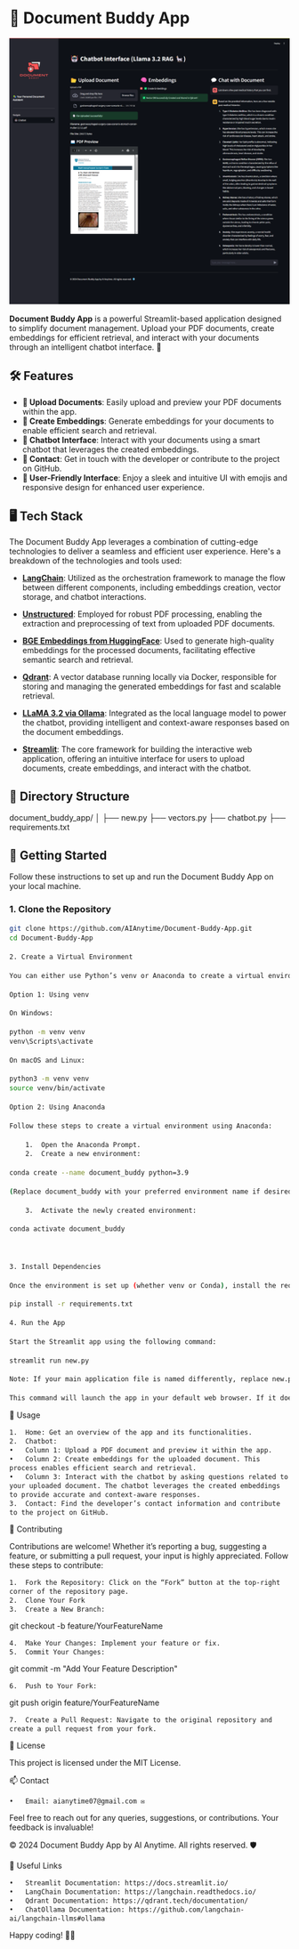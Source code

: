 # 📄 Document Buddy App

![Document Buddy App](sct.png)

**Document Buddy App** is a powerful Streamlit-based application designed to simplify document management. Upload your PDF documents, create embeddings for efficient retrieval, and interact with your documents through an intelligent chatbot interface. 🚀

## 🛠️ Features

- **📂 Upload Documents**: Easily upload and preview your PDF documents within the app.
- **🧠 Create Embeddings**: Generate embeddings for your documents to enable efficient search and retrieval.
- **🤖 Chatbot Interface**: Interact with your documents using a smart chatbot that leverages the created embeddings.
- **📧 Contact**: Get in touch with the developer or contribute to the project on GitHub.
- **🌟 User-Friendly Interface**: Enjoy a sleek and intuitive UI with emojis and responsive design for enhanced user experience.

## 🖥️ Tech Stack

The Document Buddy App leverages a combination of cutting-edge technologies to deliver a seamless and efficient user experience. Here's a breakdown of the technologies and tools used:

- **[LangChain](https://langchain.readthedocs.io/)**: Utilized as the orchestration framework to manage the flow between different components, including embeddings creation, vector storage, and chatbot interactions.
  
- **[Unstructured](https://github.com/Unstructured-IO/unstructured)**: Employed for robust PDF processing, enabling the extraction and preprocessing of text from uploaded PDF documents.
  
- **[BGE Embeddings from HuggingFace](https://huggingface.co/BAAI/bge-small-en)**: Used to generate high-quality embeddings for the processed documents, facilitating effective semantic search and retrieval.
  
- **[Qdrant](https://qdrant.tech/)**: A vector database running locally via Docker, responsible for storing and managing the generated embeddings for fast and scalable retrieval.
  
- **[LLaMA 3.2 via Ollama](https://ollama.com/)**: Integrated as the local language model to power the chatbot, providing intelligent and context-aware responses based on the document embeddings.
  
- **[Streamlit](https://streamlit.io/)**: The core framework for building the interactive web application, offering an intuitive interface for users to upload documents, create embeddings, and interact with the chatbot.

## 📁 Directory Structure

document_buddy_app/
│
├── new.py
├── vectors.py
├── chatbot.py
├── requirements.txt

## 🚀 Getting Started

Follow these instructions to set up and run the Document Buddy App on your local machine.

### 1. Clone the Repository

```bash
git clone https://github.com/AIAnytime/Document-Buddy-App.git
cd Document-Buddy-App

2. Create a Virtual Environment

You can either use Python’s venv or Anaconda to create a virtual environment for managing dependencies.

Option 1: Using venv

On Windows:

python -m venv venv
venv\Scripts\activate

On macOS and Linux:

python3 -m venv venv
source venv/bin/activate

Option 2: Using Anaconda

Follow these steps to create a virtual environment using Anaconda:

	1.	Open the Anaconda Prompt.
	2.	Create a new environment:

conda create --name document_buddy python=3.9

(Replace document_buddy with your preferred environment name if desired).

	3.	Activate the newly created environment:

conda activate document_buddy



3. Install Dependencies

Once the environment is set up (whether venv or Conda), install the required dependencies using requirements.txt:

pip install -r requirements.txt

4. Run the App

Start the Streamlit app using the following command:

streamlit run new.py

Note: If your main application file is named differently, replace new.py with your actual file name (e.g., app.py).

This command will launch the app in your default web browser. If it doesn’t open automatically, navigate to the URL provided in the terminal (usually http://localhost:8501).
```

📝 Usage

	1.	Home: Get an overview of the app and its functionalities.
	2.	Chatbot:
	•	Column 1: Upload a PDF document and preview it within the app.
	•	Column 2: Create embeddings for the uploaded document. This process enables efficient search and retrieval.
	•	Column 3: Interact with the chatbot by asking questions related to your uploaded document. The chatbot leverages the created embeddings to provide accurate and context-aware responses.
	3.	Contact: Find the developer’s contact information and contribute to the project on GitHub.

🤝 Contributing

Contributions are welcome! Whether it’s reporting a bug, suggesting a feature, or submitting a pull request, your input is highly appreciated. Follow these steps to contribute:

	1.	Fork the Repository: Click on the “Fork” button at the top-right corner of the repository page.
	2.	Clone Your Fork
	3.	Create a New Branch:

git checkout -b feature/YourFeatureName


	4.	Make Your Changes: Implement your feature or fix.
	5.	Commit Your Changes:

git commit -m "Add Your Feature Description"


	6.	Push to Your Fork:

git push origin feature/YourFeatureName


	7.	Create a Pull Request: Navigate to the original repository and create a pull request from your fork.

📄 License

This project is licensed under the MIT License.

📫 Contact

	•	Email: aianytime07@gmail.com ✉️

Feel free to reach out for any queries, suggestions, or contributions. Your feedback is invaluable!

© 2024 Document Buddy App by AI Anytime. All rights reserved. 🛡️

🔗 Useful Links

	•	Streamlit Documentation: https://docs.streamlit.io/
	•	LangChain Documentation: https://langchain.readthedocs.io/
	•	Qdrant Documentation: https://qdrant.tech/documentation/
	•	ChatOllama Documentation: https://github.com/langchain-ai/langchain-llms#ollama

Happy coding! 🚀✨
